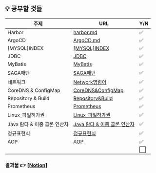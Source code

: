 ## 💡 공부할 것들

| 주제      | URL                                                          | Y/N                  |
| --------- | ------------------------------------------------------------ | -------------------- |
| Harbor | [harbor.md](https://github.com/sujinsu/TIL/blob/main/%EA%B0%9C%EB%85%90/Harbor.md) | :white_check_mark: |
| ArgoCD       | [ArgoCD.md](https://github.com/sujinsu/TIL/blob/main/%EA%B0%9C%EB%85%90/ArgoCD.md) | :white_check_mark:   |
| [MYSQL]INDEX | [[MYSQL]INDEX](https://github.com/sujinsu/TIL/blob/main/%EA%B0%9C%EB%85%90/[MYSQL]INDEX.md) | :white_check_mark:   |
| JDBC         | [JDBC](https://github.com/sujinsu/TIL/blob/main/%EA%B0%9C%EB%85%90/JDBC.md) | :white_check_mark: |
| MyBatis      | [MyBatis](https://github.com/sujinsu/TIL/blob/main/%EA%B0%9C%EB%85%90/MyBatis.md)                                                             | :white_check_mark: |
| SAGA패턴 | [SAGA패턴](https://github.com/sujinsu/TIL/blob/main/%EA%B0%9C%EB%85%90/SAGA패턴.md) | :white_check_mark:   |
| 네트워크 | [Network명령어](https://github.com/sujinsu/TIL/blob/main/%EA%B0%9C%EB%85%90/Network명령어.md) | :white_check_mark: |
| CoreDNS & ConfigMap | [CoreDNS&ConfigMap](https://github.com/sujinsu/TIL/blob/main/%EA%B0%9C%EB%85%90/CoreDNS&ConfigMap.md) | :white_check_mark: |
| Repository  & Build | [Repository&Build](https://github.com/sujinsu/TIL/blob/main/%EA%B0%9C%EB%85%90/Repository&Build.md) | :white_check_mark: |
| Prometheus | [Prometheus](https://github.com/sujinsu/TIL/blob/main/%EA%B0%9C%EB%85%90/Prometheus.md) | :white_check_mark: |
| Linux_파일허가권 | [Linux_파일허가권](https://github.com/sujinsu/TIL/blob/main/%EA%B0%9C%EB%85%90/Linux_파일허가권.md) | :white_check_mark: |
| Java 람다 & 이중 콜론 연산자 | [Java 람다 & 이중 콜론 연산자](https://github.com/sujinsu/TIL/blob/main/%EA%B0%9C%EB%85%90/Java람다&이중콜론연산자.md) | :white_check_mark: |
| 정규표현식 | [정규표현식](https://github.com/sujinsu/TIL/blob/main/%EA%B0%9C%EB%85%90/정규표현식.md) | :white_check_mark: |
| AOP | [AOP](https://github.com/sujinsu/TIL/blob/main/%EA%B0%9C%EB%85%90/AOP.md) | :white_check_mark: |
| | | :white_large_square: |



### 결과물 👉 [[Notion]](https://www.notion.so/fbaf6a02f81344dfbc2329cf60f189e0?v=7b4be346d27040d5acc9d9ad77eb8720&pvs=4)

